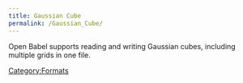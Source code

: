 ```yaml
---
title: Gaussian Cube
permalink: /Gaussian_Cube/
---
```


Open Babel supports reading and writing Gaussian cubes, including multiple grids in one file.

[Category:Formats](/Category:Formats "wikilink")